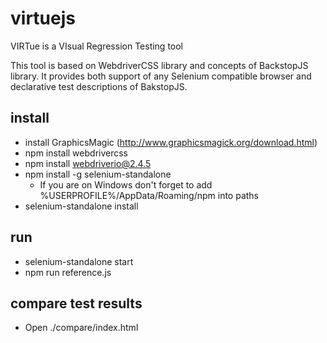 # virtuejs
VIRTue is a VIsual Regression Testing tool

This tool is based on WebdriverCSS library and concepts of BackstopJS library. It provides both support of any Selenium compatible browser and declarative test descriptions of BakstopJS.

## install

* install GraphicsMagic (http://www.graphicsmagick.org/download.html)
* npm install webdrivercss
* npm install webdriverio@2.4.5
* npm install -g selenium-standalone
  * If you are on Windows don't forget to add %USERPROFILE%/AppData/Roaming/npm into paths
* selenium-standalone install

## run
* selenium-standalone start
* npm run reference.js

## compare test results
* Open ./compare/index.html 
